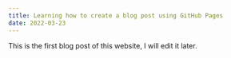 ```yaml
---
title: Learning how to create a blog post using GitHub Pages
date: 2022-03-23
---
```


This is the first blog post of this website, I will edit it later.
